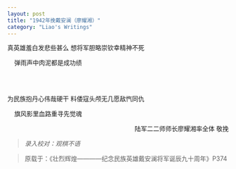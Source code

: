 ```yaml
---
layout: post
title: "1942年挽戴安澜（廖耀湘）"
category: "Liao's Writings"
---
```


真英雄羞白发悲些甚么 想将军胆略崇钦幸精神不死

&nbsp;&nbsp;&nbsp;&nbsp;弹雨声中肉泥都是成功绩

<br>
<br>

为民族抱丹心伟哉硬干 料倭寇头颅无几愿敌忾同仇

&nbsp;&nbsp;&nbsp;&nbsp;旗风影里血路重寻先觉魂





<div align="right">
陆军二二师师长廖耀湘率全体 敬挽
</div>

>*录入校对：观棋不语*

> 原载于：《壮烈辉煌————纪念民族英雄戴安澜将军诞辰九十周年》P374
